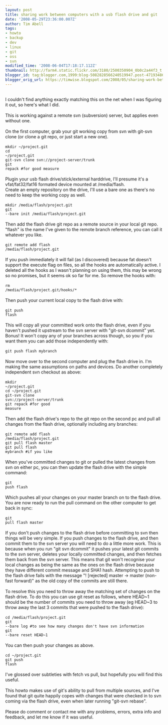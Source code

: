 ```yaml
---
layout: post
title: sharing work between computers with a usb flash drive and git
date: '2008-05-29T23:36:00.007Z'
author: Tim Abell
tags:
- howto
- backup
- dev
- linux
- git
- oss
- svn
modified_time: '2008-06-04T17:18:17.112Z'
thumbnail: http://farm4.static.flickr.com/3180/2500350904_0b0c2a44f3_t.jpg
blogger_id: tag:blogger.com,1999:blog-5082828566240519947.post-4719348621403422584
blogger_orig_url: https://timwise.blogspot.com/2008/05/sharing-work-between-computers-with-usb.html
---
```


<a onblur="try {parent.deselectBloggerImageGracefully();} catch(e) {}" href="http://www.flickr.com/photos/tim_abell/2500350904/"><img style="margin: 0pt 0pt 10px 10px; float: right; cursor: pointer;" src="http://farm4.static.flickr.com/3180/2500350904_0b0c2a44f3_m.jpg" alt="" border="0" /></a><br />I couldn't find anything exactly matching this on the net when I was figuring it out, so here's what I did.<br /><br />This is working against a remote svn (subversion) server, but applies even without one.<br /><br />On the first computer, grab your git working copy from svn with git-svn clone (or clone a git repo, or just start a new one).<br /><br /><code>mkdir ~/project.git<br />cd ~/project.git<br />git-svn clone svn://project-server/trunk<br />git repack #for good measure</code><br /><br />Plugin your usb flash drive/stick/external harddrive, I'll presume it's a vfat/fat32/fat16 formated device mounted at /media/flash.<br />Create an empty repository on the drive, I'll use a bare one as there's no need to keep the working copy as well.<br /><br /><code>mkdir /media/flash/project.git<br />git --bare init /media/flash/project.git</code><br /><br />Then add the flash drive git repo as a remote source in your local git repo. "flash" is the name I've given to the remote branch  reference, you can call it whatever you like.<br /><br /><code>git remote add flash /media/flash/project.git</code><br /><br />If you push immediately it will fail (as I discovered) because fat doesn't support the execute flag on files, so all the hooks are automatically active. I deleted all the hooks as I wasn't planning on using them, this may be wrong so no promises, but it seems ok so far for me. So remove the hooks with:<br /><br /><code>rm /media/flash/project.git/hooks/*</code><br /><br />Then push your current local copy to the flash drive with:<br /><br /><code>git push flash</code><br /><br />This will copy all your committed work onto the flash drive, even if you haven't pushed it upstream to the svn server with "git-svn dcommit" yet. Bonus! It won't copy any of your branches across though, so you if you want them you can add those independently with:<br /><br /><code>git push flash mybranch</code><br /><br />Now move over to the second computer and plug the flash drive in. I'm making the same assumptions on paths and devices. Do another completely independent svn checkout as above:<br /><br /><code>mkdir ~/project.git<br />cd ~/project.git<br />git-svn clone svn://project-server/trunk<br />git repack #for good measure</code><br /><br />Then add the flash drive's repo to the git repo on the second pc and pull all changes from the flash drive, optionally including any branches:<br /><br /><code>git remote add flash /media/flash/project.git<br />git pull flash master<br />git pull flash mybranch #if you like</code><br /><br />When you've committed changes to git or pulled the latest changes from svn on either pc, you can then update the flash drive with the simple command:<br /><br /><code>git push flash</code><br /><br />Which pushes all your changes on your master branch on to the flash  drive. You are now ready to run the pull command on the other computer to get back in sync:<br /><br /><code>git pull flash master</code><br /><br />If you don't push changes to the flash drive before committing to svn then things will be very simple. If you push changes to the flash drive, and then commit them to the svn server you will need to do a little more work. This is because when you run "git svn dcommit" it pushes your latest git commits to the svn server, deletes your locally committed changes, and then fetches them back from the svn server. This means that git won't recognise your local changes as being the same as the ones on the flash drive because they have different commit message and SHA1 hash. Attempting to push to the flash drive fails with the message "! [rejected] master -> master (non-fast forward)" as the old copy of the commits are still there.<br /><br />To resolve this you need to throw away the matching set of changes on the flash drive. To do this you can use git reset as follows, where HEAD~1 should be the number of commits you need to throw away (eg HEAD~3 to throw away the last 3 commits that were pushed to the flash drive):<br /><br /><code>cd /media/flash/project.git<br />git --bare log   #to see how many changes don't have svn information<br />git --bare reset HEAD~1</code><br /><br />You can then push your changes as above.<br /><br /><code>cd ~/project.git<br />git push flash</code><br /><br />I've glossed over subtleties with fetch vs pull, but hopefully you will find this useful.<br /><br />This howto makes use of git's ability to pull from multiple sources, and I've found that git quite happily copes with changes that were checked in to svn coming via the flash drive, even when later running "git-svn rebase".<br /><br />Please do comment or contact me with any problems, errors, extra info and feedback, and let me know if it was useful.
